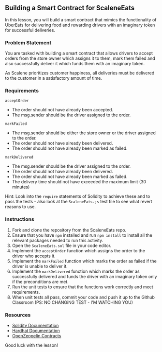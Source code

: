 ## Building a Smart Contract for ScaleneEats

In this lesson, you will build a smart contract that mimics the functionality of UberEats for delivering food and rewarding drivers with an imaginary token for successful deliveries.

### Problem Statement

You are tasked with building a smart contract that allows drivers to accept orders from the store owner which assigns it to them, mark them failed and also successfully deliver it which funds them with an imaginary token.

As Scalene prioritizes customer happiness, all deliveries must be delivered to the customer in a satisfactory amount of time.

### Requirements

`acceptOrder`

- The order should not have already been accepted.
- The msg.sender should be the driver assigned to the order.

`markFailed`

- The msg.sender should be either the store owner or the driver assigned to the order.
- The order should not have already been delivered.
- The order should not have already been marked as failed.

`markDelivered`

- The msg.sender should be the driver assigned to the order.
- The order should not have already been delivered.
- The order should not have already been marked as failed.
- The delivery time should not have exceeded the maximum limit (30 minutes)

Hint: Look into the `require` statements of Solidity to achieve these and to pass the tests - also look at the `ScaleneEats.js` test file to see what revert reasons to use.

### Instructions

1. Fork and clone the repository from the ScaleneEats repo.
2. Ensure that you have `npm` installed and run `npm install` to install all the relevant packages needed to run this activity.
3. Open the `ScaleneEats.sol` file in your code editor.
4. Implement the `acceptOrder` function which assigns the order to the driver who accepts it.
5. Implement the `markFailed` function which marks the order as failed if the driver is unable to deliver it.
6. Implement the `markDelivered` function which marks the order as successfully delivered and funds the driver with an imaginary token only if the preconditions are met.
7. Run the unit tests to ensure that the functions work correctly and meet requirements.
8. When unit tests all pass, commit your code and push it up to the Github Classroom (PS: NO CHANGiNG TEST - I'M WATCHING YOU)

### Resources

- [Solidity Documentation](https://solidity.readthedocs.io/en/v0.8.4/)
- [Hardhat Documentation](https://hardhat.org/getting-started/)
- [OpenZeppelin Contracts](https://docs.openzeppelin.com/contracts/4.x/)

Good luck with the lesson!
